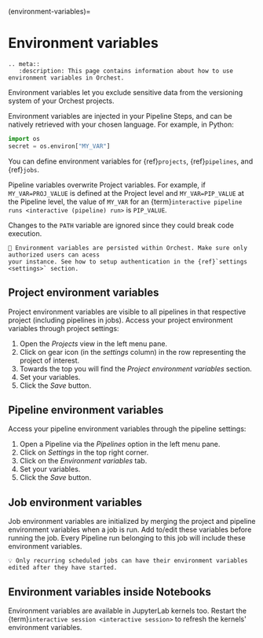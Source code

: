 (environment-variables)=

# Environment variables

```{eval-rst}
.. meta::
   :description: This page contains information about how to use environment variables in Orchest.
```

Environment variables let you exclude sensitive data from the versioning system of your Orchest projects.

Environment variables are injected in your Pipeline Steps, and can be natively retrieved with your chosen language.
For example, in Python:

```python
import os
secret = os.environ["MY_VAR"]
```

You can define environment variables for {ref}`projects`, {ref}`pipelines`, and {ref}`jobs`.

Pipeline variables overwrite Project variables. For example, if `MY_VAR=PROJ_VALUE` is defined at the Project level and `MY_VAR=PIP_VALUE`
at the Pipeline level, the value of `MY_VAR` for an {term}`interactive pipeline runs <interactive (pipeline) run>` is `PIP_VALUE`.

Changes to the `PATH` variable are ignored since they could break code execution.

```{warning}
🚨 Environment variables are persisted within Orchest. Make sure only authorized users can acess
your instance. See how to setup authentication in the {ref}`settings <settings>` section.
```

## Project environment variables

Project environment variables are visible to all pipelines in that respective project (including pipelines in jobs).
Access your project environment variables through project settings:

1. Open the _Projects_ view in the left menu pane.
2. Click on gear icon (in the _settings_ column) in the row representing the project of interest.
3. Towards the top you will find the _Project environment variables_ section.
4. Set your variables.
5. Click the _Save_ button.

## Pipeline environment variables

Access your pipeline environment variables through the pipeline settings:

1. Open a Pipeline via the _Pipelines_ option in the left menu pane.
2. Click on _Settings_ in the top right corner.
3. Click on the _Environment variables_ tab.
4. Set your variables.
5. Click the _Save_ button.

## Job environment variables

Job environment variables are initialized by merging the project and pipeline environment variables when a job is run.
Add to/edit these variables before running the job. Every Pipeline run belonging to this job will include these environment variables.

```{note}
💡 Only recurring scheduled jobs can have their environment variables edited after they have started.
```

## Environment variables inside Notebooks

Environment variables are available in JupyterLab kernels too. Restart the {term}`interactive session <interactive session>` to refresh the kernels' environment variables.
